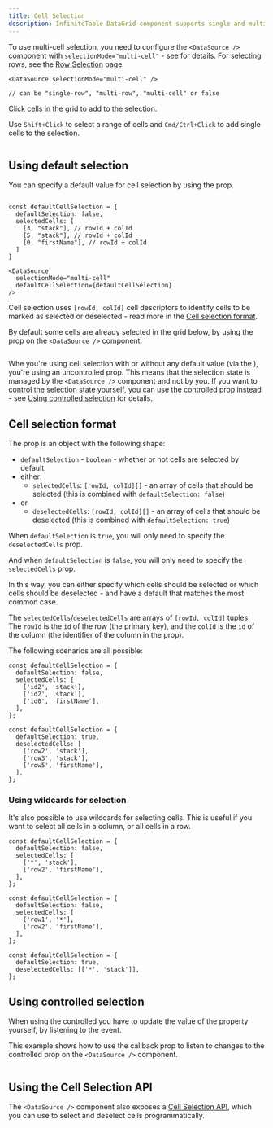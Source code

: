 ```yaml
---
title: Cell Selection
description: InfiniteTable DataGrid component supports single and multiple cell selection.
---
```


To use multi-cell selection, you need to configure the `<DataSource />` component with `selectionMode="multi-cell"` - see <DPropLink name="selectionMode" /> for details. For selecting rows, see the [Row Selection](/docs/learn/selection/row-selection) page.

```tsx title="Configuring the selection mode"
<DataSource selectionMode="multi-cell" />

// can be "single-row", "multi-row", "multi-cell" or false
```

<Sandpack title="Multiple cell selection example">

<Description>

Click cells in the grid to add to the selection.

Use `Shift+Click` to select a range of cells and `Cmd/Ctrl+Click` to add single cells to the selection.

</Description>

```ts file="./cell-selection-default-example.page.tsx"

```

</Sandpack>

## Using default selection

You can specify a default value for cell selection by using the <DPropLink name="defaultCellSelection" /> prop.

```tsx title="Using default selection"

const defaultCellSelection = {
  defaultSelection: false,
  selectedCells: [
    [3, "stack"], // rowId + colId
    [5, "stack"], // rowId + colId
    [0, "firstName"], // rowId + colId
  ]
}

<DataSource
  selectionMode="multi-cell"
  defaultCellSelection={defaultCellSelection}
/>
```

<Note>

Cell selection uses `[rowId, colId]` cell descriptors to identify cells to be marked as selected or deselected - read more in the [Cell selection format](#cell-selection-format).

</Note>

<Sandpack title="Multiple cell selection with a default selection value">

<Description>

By default some cells are already selected in the grid below, by using the <DPropLink name="defaultCellSelection" /> prop on the `<DataSource />` component.

</Description>

```ts file="./cell-selection-default-selection-example.page.tsx"

```

</Sandpack>

Whe you're using cell selection with or without any default value (via the <DPropLink name="defaultCellSelection" />), you're using an uncontrolled prop. This means that the selection state is managed by the `<DataSource />` component and not by you. If you want to control the selection state yourself, you can use the controlled <DPropLink name="cellSelection" /> prop instead - see [Using controlled selection](#using-controlled-selection) for details.

## Cell selection format

The <DPropLink name="cellSelection" /> prop is an object with the following shape:

- `defaultSelection` - `boolean` - whether or not cells are selected by default.
- either:
  - `selectedCells`: `[rowId, colId][]` - an array of cells that should be selected (this is combined with `defaultSelection: false`)
- or
  - `deselectedCells`: `[rowId, colId][]` - an array of cells that should be deselected (this is combined with `defaultSelection: true`)

<Note>

When `defaultSelection` is `true`, you will only need to specify the `deselectedCells` prop.

And when `defaultSelection` is `false`, you will only need to specify the `selectedCells` prop.

</Note>

In this way, you can either specify which cells should be selected or which cells should be deselected - and have a default that matches the most common case.

<Note>

The `selectedCells`/`deselectedCells` are arrays of `[rowId, colId]` tuples. The `rowId` is the `id` of the row (<DPropLink name="primaryKey" code={false}>the primary key</DPropLink>), and the `colId` is the `id` of the column (the identifier of the column in the <PropLink name="columns" /> prop).

</Note>

The following scenarios are all possible:

```tsx title="Just a few specified cells are selected"
const defaultCellSelection = {
  defaultSelection: false,
  selectedCells: [
    ['id2', 'stack'],
    ['id2', 'stack'],
    ['id0', 'firstName'],
  ],
};
```

```tsx title="Everything is selected, except a few cells"
const defaultCellSelection = {
  defaultSelection: true,
  deselectedCells: [
    ['row2', 'stack'],
    ['row3', 'stack'],
    ['row5', 'firstName'],
  ],
};
```

### Using wildcards for selection

It's also possible to use wildcards for selecting cells. This is useful if you want to select all cells in a column, or all cells in a row.

```tsx title="Selecting all cells in a column"
const defaultCellSelection = {
  defaultSelection: false,
  selectedCells: [
    ['*', 'stack'],
    ['row2', 'firstName'],
  ],
};
```

```tsx title="Selecting all cells in a row"
const defaultCellSelection = {
  defaultSelection: false,
  selectedCells: [
    ['row1', '*'],
    ['row2', 'firstName'],
  ],
};
```

```tsx title="Selecting everything except a column"
const defaultCellSelection = {
  defaultSelection: true,
  deselectedCells: [['*', 'stack']],
};
```

## Using controlled selection

When using the controlled <DPropLink name="cellSelection" /> you have to update the value of the property yourself, by listening to the <DPropLink name="onCellSelectionChange" /> event.

<Sandpack title="Using controlled cell selection" size="lg">

<Description>

This example shows how to use the <DPropLink name="onCellSelectionChange" /> callback prop to listen to changes to the controlled <DPropLink name="cellSelection" /> prop on the `<DataSource />` component.

</Description>

```ts file="./controlled-cell-selection-example.page.tsx"

```

</Sandpack>

## Using the Cell Selection API

The `<DataSource />` component also exposes a [Cell Selection API](/docs/reference/cell-selection-api), which you can use to select and deselect cells programmatically.

<Sandpack title="Using the CellSelectionAPI to select a column" size="lg">

```ts file="$DOCS/reference/datasource-props/controlled-cell-selection-with-api-example.page.tsx"

```

</Sandpack>
